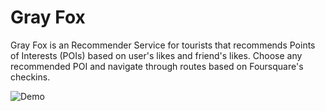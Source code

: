 Gray Fox
========

Gray Fox is an Recommender Service for tourists that recommends Points of Interests (POIs) based on user's likes and friend's likes. Choose any recommended POI and navigate through routes based on Foursquare's checkins.

![Demo](https://dl.dropboxusercontent.com/u/1995295/img/gray-fox/promo.png)